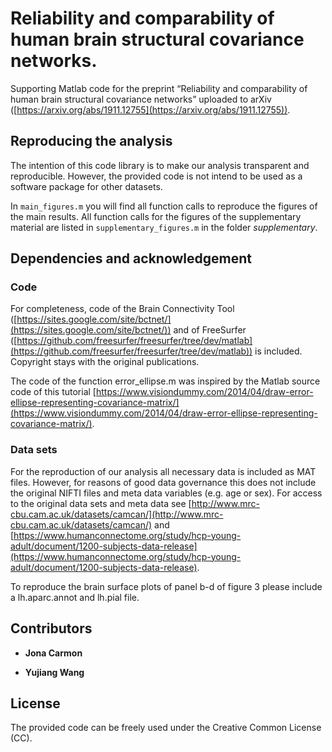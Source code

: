 # Reliability and comparability of human brain structural covariance networks.

Supporting Matlab code for the preprint “Reliability and comparability of human brain structural covariance networks” uploaded to arXiv ([https://arxiv.org/abs/1911.12755](https://arxiv.org/abs/1911.12755)).


## Reproducing the analysis

The intention of this code library is to make our analysis transparent and reproducible. However, the provided code is not intend to be used as a software package for other datasets.

In `main_figures.m` you will find all function calls to reproduce the figures of the main results. All function calls for the figures of the supplementary material are listed in `supplementary_figures.m` in the folder *supplementary*.


## Dependencies and acknowledgement

### Code

For completeness, code of the Brain Connectivity Tool ([https://sites.google.com/site/bctnet/](https://sites.google.com/site/bctnet/)) and of FreeSurfer ([https://github.com/freesurfer/freesurfer/tree/dev/matlab](https://github.com/freesurfer/freesurfer/tree/dev/matlab)) is included. Copyright stays with the original publications.

The code of the function error_ellipse.m was inspired by the Matlab source code of this tutorial [https://www.visiondummy.com/2014/04/draw-error-ellipse-representing-covariance-matrix/](https://www.visiondummy.com/2014/04/draw-error-ellipse-representing-covariance-matrix/).

### Data sets

For the reproduction of our analysis all necessary data is included as MAT files. However, for reasons of good data governance this does not include the original NIFTI files and meta data variables (e.g. age or sex). For access to the original data sets and meta data see [http://www.mrc-cbu.cam.ac.uk/datasets/camcan/](http://www.mrc-cbu.cam.ac.uk/datasets/camcan/) and [https://www.humanconnectome.org/study/hcp-young-adult/document/1200-subjects-data-release](https://www.humanconnectome.org/study/hcp-young-adult/document/1200-subjects-data-release).

To reproduce the brain surface plots of panel b-d of figure 3 please include a lh.aparc.annot and lh.pial file.


## Contributors

* **Jona Carmon**

* **Yujiang Wang**


## License

The provided code can be freely used under the Creative Common License (CC).